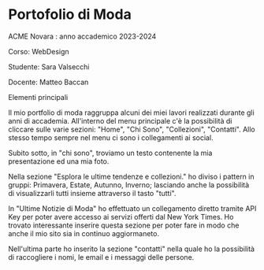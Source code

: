 # Portofolio di Moda
ACME Novara : anno accademico 2023-2024

Corso: WebDesign

Studente: Sara Valsecchi

Docente: Matteo Baccan

Elementi principali

Il mio portfolio di moda raggruppa alcuni dei miei lavori realizzati durante gli anni di accademia.
All'interno del menu principale c'è la possibilità di cliccare sulle varie sezioni: "Home",
"Chi Sono", "Collezioni", "Contatti". Allo stesso tempo sempre nel menu ci sono i collegamenti ai social.

Subito sotto, in "chi sono", troviamo un testo contenente la mia presentazione ed una mia foto. 

Nella sezione "Esplora le ultime tendenze e collezioni." ho diviso i pattern in gruppi: Primavera, Estate, Autunno, Inverno; lasciando anche la possibilità di visualizzarli tutti insieme attraverso il tasto "tutti".

In "Ultime Notizie di Moda" ho effettuato un collegamento diretto tramite API Key per poter avere accesso ai servizi offerti dal New York Times. Ho trovato interessante inserire questa sezione per poter fare in modo che anche il mio sito sia in continuo aggiormaneto.

Nell'ultima parte ho inserito la sezione "contatti" nella quale ho la possibilità di raccogliere i nomi, le email e i messaggi delle persone.

